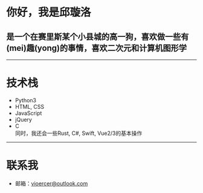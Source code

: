 # 你好，我是邱璇洛
## 是一个在赛里斯某个小县城的高一狗，喜欢做一些有(mei)趣(yong)的事情，喜欢二次元和计算机图形学
***
# 技术栈
* Python3
* HTML, CSS
* JavaScript
* jQuery
* C  
同时，我还会一些Rust, C#, Swift, Vue2/3的基本操作
***
# 联系我
* 邮箱：vioercer@outlook.com
